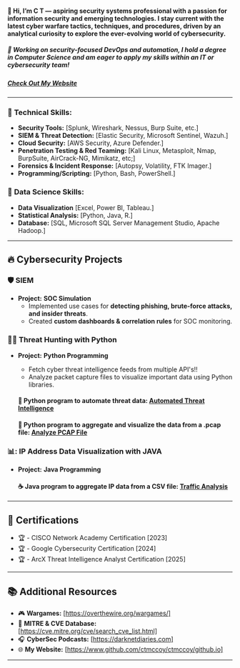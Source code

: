 #### 👋  Hi, I’m C T — aspiring security systems professional with a passion for information security and emerging technologies. I stay current with the latest cyber warfare tactics, techniques, and procedures, driven by an analytical curiosity to explore the ever-evolving world of cybersecurity.

##### 🔹  Working on security-focused DevOps and automation, I hold a degree in Computer Science and am eager to apply my skills within an IT or cybersecurity team!

##### [Check Out My Website](ctmccoy.github.io)

---

### 🔹 **Technical Skills:**

   - **Security Tools:** [Splunk, Wireshark, Nessus, Burp Suite, etc.]
   - **SIEM & Threat Detection:** [Elastic Security, Microsoft Sentinel, Wazuh.]
   - **Cloud Security:** [AWS Security, Azure Defender.]
   - **Penetration Testing & Red Teaming:** [Kali Linux, Metasploit, Nmap, BurpSuite, AirCrack-NG, Mimikatz, etc;]
   - **Forensics & Incident Response:** [Autopsy, Volatility, FTK Imager.]
   - **Programming/Scripting:** [Python, Bash, PowerShell.]

### 🔹 **Data Science Skills:**

   - **Data Visualization** [Excel, Power BI, Tableau.]
   - **Statistical Analysis:** [Python, Java, R.]
   - **Database:** [SQL, Microsoft SQL Server Management Studio, Apache Hadoop.]
---

## 🔥 Cybersecurity Projects

### 🛡️ SIEM
- **Project:** **SOC Simulation**
  - Implemented use cases for **detecting phishing, brute-force attacks, and insider threats**.
  - Created **custom dashboards & correlation rules** for SOC monitoring.

### 🕵️‍♂️ Threat Hunting with Python
- **Project:** **Python Programming**
  - Fetch cyber threat intelligence feeds from multiple API's!!
  - Analyze packet capture files to visualize important data using Python libraries.

   #### 🐍  Python program to automate threat data: [Automated Threat Intelligence](https://github.com/ctmccoy/automated-threat-intelligence.git)
   #### 🐍  Python program to aggregate and visualize the data from a .pcap file: [Analyze PCAP File](https://github.com/ctmccoy/automated-threat-intelligence/blob/a2ba844a3406bf212c2600628f97631563a08e8c/analyze_data.py)

### 📊: IP Address Data Visualization with JAVA
- **Project:** **Java Programming**
  #### ☕  Java program to aggregate IP data from a CSV file: [Traffic Analysis](https://github.com/ctmccoy/TrafficCaptureAnalysis.git)

---

## 📜 Certifications

- 🏆 - CISCO Network Academy Certification [2023]
- 🏆 - Google Cybersecurity Certification [2024]
- 🏆 - ArcX Threat Intelligence Analyst Certification [2025]

---

## 📚 Additional Resources

- 🎮  **Wargames:** [https://overthewire.org/wargames/]
- 📁  **MITRE & CVE Database:** [https://cve.mitre.org/cve/search_cve_list.html]
- 🎧  **CyberSec Podcasts:** [https://darknetdiaries.com]
- 🌐  **My Website:** [https://www.github.com/ctmccoy/ctmccoy/github.io]

---
